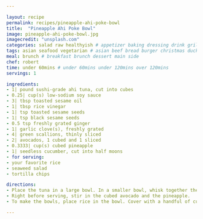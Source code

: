 ```yaml
---

layout: recipe
permalink: recipes/pineapple-ahi-poke-bowl 
title:  "Pineapple Ahi Poke Bowl"
image: pineapple-ahi-poke-bowl.jpg 
imagecredit: "unsplash.com" 
categories: salad raw healthyish # appetizer baking dressing drink grill healthyish marinade oven pickling quick raw salad sandwich sauce snack soup
tags: asian seafood vegetarian # asian beef bread burger christmas duck french fruit indian italian mexican nuts pasta pork poultry rice seafood thanksgiving vegetarian
meal: brunch # breakfast brunch dessert main side
chef: robert 
time: under 60mins # under 60mins under 120mins over 120mins
servings: 1 

ingredients:
- 1| pound sushi-grade ahi tuna, cut into cubes
- 0.25| cup(s) low-sodium soy sauce
- 3| tbsp toasted sesame oil
- 1| tbsp rice vinegar
- 1| tsp toasted sesame seeds
- 1| tsp black sesame seeds
- 0.5 tsp freshly grated ginger
- 1| garlic clove(s), freshly grated
- 4| green scallions, thinly sliced
- 2| avocados, 1 cubed and 1 sliced
- 0.3333| cup(s) cubed pineapple
- 1| seedless cucumber, cut into half moons
- for serving:
- your favorite rice
- seaweed salad
- tortilla chips

directions:
- Place the tuna in a large bowl. In a smaller bowl, whisk together the soy sauce, oil, vinegar, sesame seeds, ginger and garlic. Pour over the tuna and toss to coat. Stir in the green onion. - Cover the bowl with plastic wrap and place it in the fridge to chill for 10 minutes.
- Right before serving, stir in the cubed avocado and the pineapple.
- To make the bowls, place rice in the bowl. Cover with a handful of cucumbers *I like to toss mine in toasted sesame oil*, seaweed salad, extra sliced avocado, and a big scoop of the tuna and marinade. Top with extra sesame seeds. This is wonderful eaten with tortilla chips!

--- 
```


